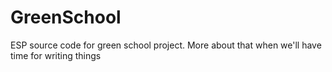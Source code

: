 # GreenSchool
ESP source code for green school project. More about that when we'll have time for writing things

